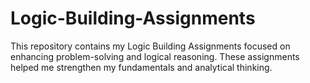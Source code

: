# Logic-Building-Assignments
This repository contains my Logic Building Assignments focused on enhancing problem-solving and logical reasoning. These assignments helped me strengthen my fundamentals and analytical thinking.
